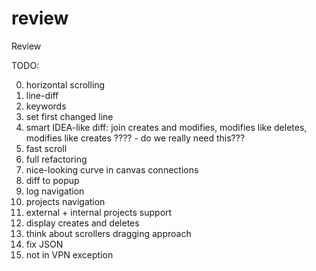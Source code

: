 review
======

Review


TODO:

0. horizontal scrolling
1. line-diff
2. keywords
3. set first changed line
4. smart IDEA-like diff: join creates and modifies, modifies like deletes, modifies like creates ???? - do we really need this???
5. fast scroll
6. full refactoring
7. nice-looking curve in canvas connections
8. diff to popup
9. log navigation
10. projects navigation
11. external + internal projects support
12. display creates and deletes
13. think about scrollers dragging approach
14. fix JSON
15. not in VPN exception
